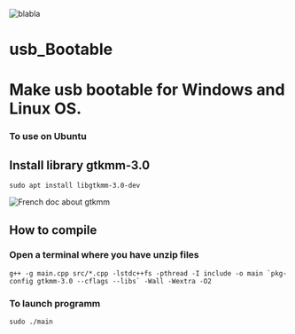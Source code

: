 ![blabla](https://user-images.githubusercontent.com/29018157/128608073-5bd0bbdf-a191-47aa-9a5e-a65d1e1a13dc.png)

# usb_Bootable
# Make usb bootable for Windows and Linux OS.

### To use on Ubuntu


## Install library gtkmm-3.0
```
sudo apt install libgtkmm-3.0-dev
```
![French doc about gtkmm](https://doc.ubuntu-fr.org/gtkmm)

## How to compile
### Open a terminal where you have unzip files

```
g++ -g main.cpp src/*.cpp -lstdc++fs -pthread -I include -o main `pkg-config gtkmm-3.0 --cflags --libs` -Wall -Wextra -O2
```


### To launch programm
```
sudo ./main
```


